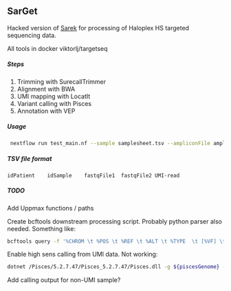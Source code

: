 ## SarGet
Hacked version of [Sarek](https://github.com/SciLifeLab/Sarek) for processing of Haloplex HS targeted sequencing data.

All tools in docker viktorlj/targetseq

##### Steps
1. Trimming with SurecallTrimmer
2. Alignment with BWA
3. UMI mapping with LocatIt
4. Variant calling with Pisces
5. Annotation with VEP

##### Usage
```bash
 nextflow run test_main.nf --sample samplesheet.tsv --ampliconFile ampliconfile.bed --regionsFile regionsfile.bed
```

##### TSV file format
```
idPatient	 idSample	 fastqFile1	 fastqFile2	UMI-read
```

##### TODO

Add Uppmax functions / paths

Create bcftools downstream processing script. Probably python parser also needed. Something like:
```bash
bcftools query -f '%CHROM \t %POS \t %REF \t %ALT \t %TYPE  \t [%VF] \t %CSQ \n' ${vcf} | tr '|' '\t'
```

Enable high sens calling from UMI data. Not working:
```bash
dotnet /Pisces/5.2.7.47/Pisces_5.2.7.47/Pisces.dll -g ${piscesGenome} -bam ${bam} -i ${regions} -OutFolder . -MinVF 0.0005 -SSFilter false -MinBQ 65 -MaxVQ 100 -MinDepthFilter 500 -MinVQ 0 -VQFilter 20 -ReportNoCalls True -CallMNVs False -RMxNFilter 5,9,0.35 -MinDepth 5 -threadbychr true -gVCF false
```

Add calling output for non-UMI sample?